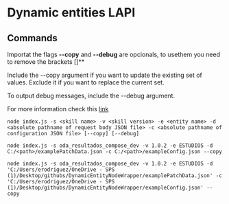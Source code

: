 # Dynamic entities LAPI

## Commands

Importat the flags **--copy** and **--debug** are opcionals, to usethem you need to remove the brackets []**

Include the --copy argument if you want to update the existing set of values. Exclude it if you want to replace the current set.

To output debug messages, include the --debug argument.

For more information check this [link](https://docs.oracle.com/en/cloud/paas/digital-assistant/rest-api-oci/use-case-dynamic-entities.html)

```
node index.js -s <skill name> -v <skill version> -e <entity name> -d <absolute pathname of request body JSON file> -c <absolute pathname of configuration JSON file> [--copy] [--debug]

node index.js -s oda_resultados_compose_dev -v 1.0.2 -e ESTUDIOS -d C:/<path>/examplePatchData.json -c C:/<path>/exampleConfig.json --copy

node index.js -s oda_resultados_compose_dev -v 1.0.2 -e ESTUDIOS -d 'C:/Users/erodriguez/OneDrive - SPS (1)/Desktop/githubs/DynamicEntityNodeWrapper/examplePatchData.json' -c 'C:/Users/erodriguez/OneDrive - SPS (1)/Desktop/githubs/DynamicEntityNodeWrapper/exampleConfig.json' --copy
```
